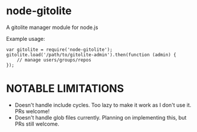 node-gitolite
=============
A gitolite manager module for node.js

Example usage:

```
var gitolite = require('node-gitolite');
gitolite.load('/path/to/gitolite-admin').then(function (admin) {
	// manage users/groups/repos
});
```

# NOTABLE LIMITATIONS
* Doesn't handle include cycles. Too lazy to make it work as I don't use it. PRs welcome!
* Doesn't handle glob files currently. Planning on implementing this, but PRs still welcome.